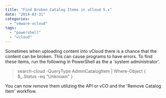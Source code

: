```yaml
---
title: "Find Broken Catalog Items in vCloud 5.x"
date: "2014-03-31"
categories: 
  - "vmware-vcloud"
tags: 
  - "powershell"
  - "vcloud"
---
```


Sometimes when uploading content into vCloud there is a chance that the content can be broken. This can cause programs to have errors. To find these items, run the following in PowerShell as the a 'system administrator'.

> search-cloud -QueryType AdminCatalogItem | Where-Object { $\_.Status -eq "Unknown" }

You can now remove them utilizing the API or vCO and the 'Remove Catalog Item' workflow.
